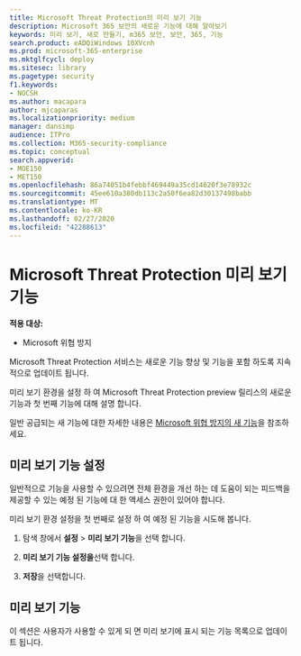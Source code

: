 ```yaml
---
title: Microsoft Threat Protection의 미리 보기 기능
description: Microsoft 365 보안의 새로운 기능에 대해 알아보기
keywords: 미리 보기, 새로 만들기, m365 보안, 보안, 365, 기능
search.product: eADQiWindows 10XVcnh
ms.prod: microsoft-365-enterprise
ms.mktglfcycl: deploy
ms.sitesec: library
ms.pagetype: security
f1.keywords:
- NOCSH
ms.author: macapara
author: mjcaparas
ms.localizationpriority: medium
manager: dansimp
audience: ITPro
ms.collection: M365-security-compliance
ms.topic: conceptual
search.appverid:
- MOE150
- MET150
ms.openlocfilehash: 86a74051b4febbf469449a35cd14620f3e78932c
ms.sourcegitcommit: 45ee610a380db113c2a50f6ea82d30137498babb
ms.translationtype: MT
ms.contentlocale: ko-KR
ms.lasthandoff: 02/27/2020
ms.locfileid: "42288613"
---
```

# <a name="microsoft-threat-protection-preview-features"></a>Microsoft Threat Protection 미리 보기 기능

**적용 대상:**
- Microsoft 위협 방지


Microsoft Threat Protection 서비스는 새로운 기능 향상 및 기능을 포함 하도록 지속적으로 업데이트 됩니다.

미리 보기 환경을 설정 하 여 Microsoft Threat Protection preview 릴리스의 새로운 기능과 첫 번째 기능에 대해 설명 합니다.

일반 공급되는 새 기능에 대한 자세한 내용은 [Microsoft 위협 방지의 새 기능](whats-new.md)을 참조하세요.

## <a name="turn-on-preview-features"></a>미리 보기 기능 설정
일반적으로 기능을 사용할 수 있으려면 전체 환경을 개선 하는 데 도움이 되는 피드백을 제공할 수 있는 예정 된 기능에 대 한 액세스 권한이 있어야 합니다.

미리 보기 환경 설정을 첫 번째로 설정 하 여 예정 된 기능을 시도해 봅니다.

1. 탐색 창에서 **설정** > **미리 보기 기능**을 선택 합니다.

2. **미리 보기 기능 설정을**선택 합니다. 

3. **저장**을 선택합니다.


## <a name="preview-features"></a>미리 보기 기능
이 섹션은 사용자가 사용할 수 있게 되 면 미리 보기에 표시 되는 기능 목록으로 업데이트 됩니다. 